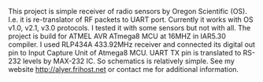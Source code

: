 This project is simple receiver of radio sensors by Oregon Scientific (OS).
I.e. it is re-translator of RF packets to UART port.
Currently it works with OS v1.0, v2.1, v3.0 protocols. I tested it with some sensors but not with all.
The project is build for ATMEL AVR ATmega8 MCU at 16MHZ in IAR5.30 compiler.
I used RLP434A 433.92MHz receiver and connected its digital out pin to Input Capture Unit of Atmega8 MCU. UART TX pin is translated to RS-232 levels by MAX-232 IC. So schematics is relatively simple. See my website http://alyer.frihost.net or contact me for additional information.